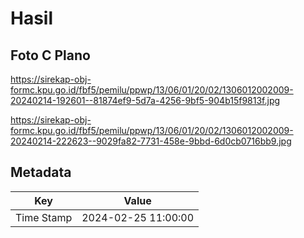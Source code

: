 # Hasil

## Foto C Plano

https://sirekap-obj-formc.kpu.go.id/fbf5/pemilu/ppwp/13/06/01/20/02/1306012002009-20240214-192601--81874ef9-5d7a-4256-9bf5-904b15f9813f.jpg

https://sirekap-obj-formc.kpu.go.id/fbf5/pemilu/ppwp/13/06/01/20/02/1306012002009-20240214-222623--9029fa82-7731-458e-9bbd-6d0cb0716bb9.jpg


## Metadata

| Key        | Value               |
| ---------- | ------------------- |
| Time Stamp | 2024-02-25 11:00:00 |



